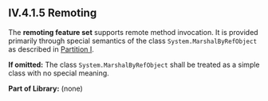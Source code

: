 ## IV.4.1.5 Remoting

The **remoting feature set** supports remote method invocation. It is provided primarily through special semantics of the class `System.MarshalByRefObject` as described in [Partition I](#todo-missing-hyperlink).

**If omitted:** The class `System.MarshalByRefObject` shall be treated as a simple class with no special meaning.

**Part of Library:** (none)
